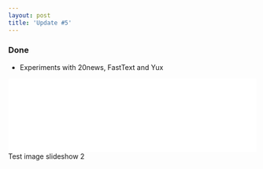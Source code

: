 ```yaml
---
layout: post
title: 'Update #5'
---
```

### Done
  * Experiments with 20news, FastText and Yux 
  
<iframe class="slideshow-iframe" src="{{ site.baseurl }}/slides/my-pics1.html"
style="width:100%" frameborder="0" scrolling="no" onload="resizeIframe(this)"></iframe>
Test image slideshow 2

